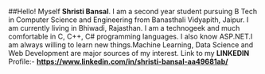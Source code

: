 ##Hello!
Myself **Shristi Bansal**. I am a second year student pursuing B Tech in Computer Science and Engineering from Banasthali Vidyapith, Jaipur. I am currently living in Bhiwadi, Rajasthan. I am a technogeek and much comfortable in C, C++, C# programming languages. I also know ASP.NET.I am always willing to learn new things.Machine Learning, Data Science and Web Development are major sources of my interest.
Link to my **LINKEDIN** Profile:-
**https://www.linkedin.com/in/shristi-bansal-aa49681ab/**
